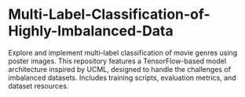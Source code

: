 # Multi-Label-Classification-of-Highly-Imbalanced-Data
Explore and implement multi-label classification of movie genres using poster images. This repository features a TensorFlow-based model architecture inspired by UCML, designed to handle the challenges of imbalanced datasets. Includes training scripts, evaluation metrics, and dataset resources.
